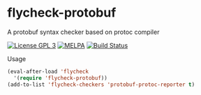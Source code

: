 # flycheck-protobuf
A protobuf syntax checker based on protoc compiler

[![License GPL 3][badge-license]](http://www.gnu.org/licenses/gpl-3.0.txt)
[![MELPA](http://melpa.org/packages/flycheck-protobuf-badge.svg)](http://melpa.org/#/flycheck-protobuf)
[![Build Status](https://travis-ci.org/edvorg/flycheck-protobuf.svg)](https://travis-ci.org/edvorg/flycheck-protobuf)

Usage

```lisp
(eval-after-load 'flycheck
  '(require 'flycheck-protobuf))
(add-to-list 'flycheck-checkers 'protobuf-protoc-reporter t)
```

[badge-license]: https://img.shields.io/badge/license-GPL_3-green.svg
